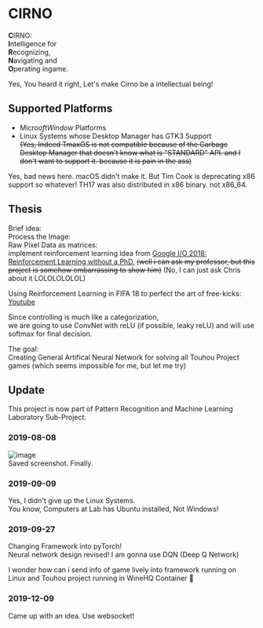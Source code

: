 # CIRNO
**C**IRNO:  
**I**ntelligence for  
**R**ecognizing,  
**N**avigating and  
**O**perating ingame.   

Yes, You heard it right, Let's make Cirno be a intellectual being!  

## Supported Platforms
 * Micro$oft Window$ Platforms
 * Linux Systems whose Desktop Manager has GTK3 Support  
 ~~(Yes, Indeed TmaxOS is not compatible because of the Garbage Desktop Manager that doesn't know what is "STANDARD" API. and I don't want to support it. because it is pain in the ass)~~

 Yes, bad news here. macOS didn't make it. But Tim Cook is deprecating x86 support so whatever! TH17 was also distributed in x86 binary. not x86_64.

## Thesis
Brief idea:  
Process the Image:  
Raw Pixel Data as matrices:  
implement reinforcement learning idea from [Google I/O 2018: Reinforcement Learning without a PhD.](https://www.youtube.com/watch?v=t1A3NTttvBA) ~~(well i can ask my professor, but this project is somehow embarrassing to show him)~~ (No, I can just ask Chris about it LOLOLOLOLOL)  

Using Reinforcement Learning in FIFA 18 to perfect the art of free-kicks:
[Youtube](https://www.youtube.com/watch?time_continue=1&v=MasxAN-xZIU)
  
Since controlling is much like a categorization,  
we are going to use ConvNet with reLU (if possible, leaky reLU) and will use softmax for final decision.  

The goal:  
Creating General Artifical Neural Network for solving all Touhou Project games (which seems impossible for me, but let me try)  

## Update
This project is now part of Pattern Recognition and Machine Learning Laboratory Sub-Project.

### 2019-08-08
![image](https://user-images.githubusercontent.com/27724108/62657673-facb2000-b9a1-11e9-997f-3e7d80e4d5f4.png)  
Saved screenshot. Finally.  

### 2019-09-09
Yes, I didn't give up the Linux Systems.  
You know, Computers at Lab has Ubuntu installed, Not Windows!  

### 2019-09-27
Changing Framework into pyTorch!  
Neural network design revised! I am gonna use DQN (Deep Q Network)  
  
I wonder how can i send info of game lively into framework running on  
Linux and Touhou project running in WineHQ Container 🤔  

### 2019-12-09
Came up with an idea. Use websocket!  

